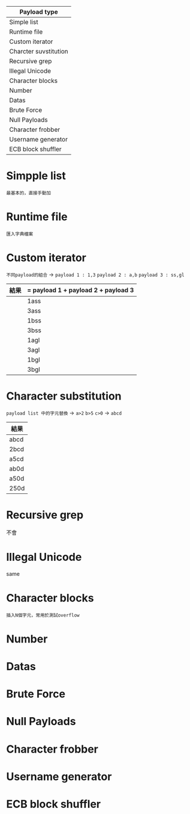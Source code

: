 |Payload type|
|----|
|Simple list|
|Runtime file|
|Custom iterator|
|Charcter suvstitution|
|Recursive grep|
|lllegal Unicode|
|Character blocks|
|Number|
|Datas|
|Brute Force|
|Null Payloads|
|Character frobber|
|Username generator|
|ECB block shuffler|

# Simpple list
`最基本的，直接手動加`

# Runtime file
`匯入字典檔案`

# Custom iterator
`不同payload的組合` -> `payload 1 : 1,3` `payload 2 : a,b` `payload 3 : ss,gl`

|結果 |= payload 1 + payload 2 + payload 3|
|---|---|
||1ass|
||3ass|
||1bss|
||3bss|
||1agl|
||3agl|
||1bgl|
||3bgl|

# Character substitution
`payload list 中的字元替換` -> `a>2` `b>5` `c>0` -> `abcd`

|結果 |
|---|
|abcd|
|2bcd|
|a5cd|
|ab0d|
|a50d|
|250d|

# Recursive grep
不會
# lllegal Unicode
same
# Character blocks
`插入N個字元，常用於測試overflow`
# Number

# Datas

# Brute Force 

# Null Payloads
# Character frobber
# Username generator
# ECB block shuffler


